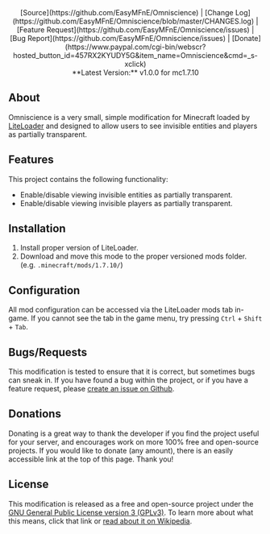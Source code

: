 <center>[Source](https://github.com/EasyMFnE/Omniscience) |
[Change Log](https://github.com/EasyMFnE/Omniscience/blob/master/CHANGES.log) |
[Feature Request](https://github.com/EasyMFnE/Omniscience/issues) |
[Bug Report](https://github.com/EasyMFnE/Omniscience/issues) |
[Donate](https://www.paypal.com/cgi-bin/webscr?hosted_button_id=457RX2KYUDY5G&item_name=Omniscience&cmd=_s-xclick)</center>

<center>**Latest Version:** v1.0.0 for mc1.7.10</center>

## About ##

Omniscience is a very small, simple modification for Minecraft loaded by [LiteLoader](http://liteloader.com) and designed to allow users to see invisible entities and players as partially transparent.

## Features ##

This project contains the following functionality:

- Enable/disable viewing invisible entities as partially transparent.
- Enable/disable viewing invisible players as partially transparent.

## Installation ##

1.  Install proper version of LiteLoader.
2.  Download and move this mode to the proper versioned mods folder. (e.g. `.minecraft/mods/1.7.10/`)

## Configuration ##

All mod configuration can be accessed via the LiteLoader mods tab in-game.  If you cannot see the tab in the game menu, try pressing `Ctrl` + `Shift` + `Tab`.

## Bugs/Requests ##

This modification is tested to ensure that it is correct, but sometimes bugs can sneak in.  If you have found a bug within the project, or if you have a feature request, please [create an issue on Github](https://github.com/EasyMFnE/Omniscience/issues).

## Donations ##

Donating is a great way to thank the developer if you find the project useful for your server, and encourages work on more 100% free and open-source projects.  If you would like to donate (any amount), there is an easily accessible link at the top of this page.  Thank you!

## License ##

This modification is released as a free and open-source project under the [GNU General Public License version 3 (GPLv3)](http://www.gnu.org/copyleft/gpl.html).  To learn more about what this means, click that link or [read about it on Wikipedia](http://en.wikipedia.org/wiki/GNU_General_Public_License).